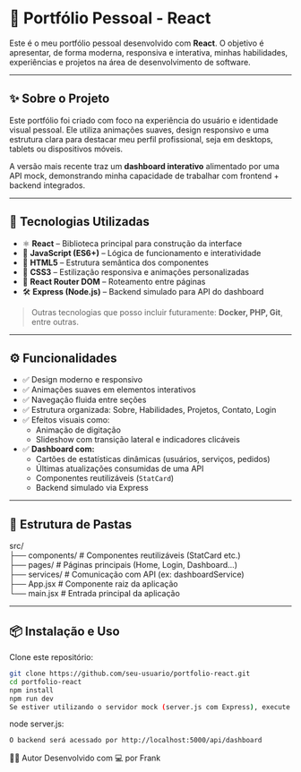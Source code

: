 # 🚀 Portfólio Pessoal - React

Este é o meu portfólio pessoal desenvolvido com **React**. O objetivo é apresentar, de forma moderna, responsiva e interativa, minhas habilidades, experiências e projetos na área de desenvolvimento de software.

---

## ✨ Sobre o Projeto

Este portfólio foi criado com foco na experiência do usuário e identidade visual pessoal. Ele utiliza animações suaves, design responsivo e uma estrutura clara para destacar meu perfil profissional, seja em desktops, tablets ou dispositivos móveis.

A versão mais recente traz um **dashboard interativo** alimentado por uma API mock, demonstrando minha capacidade de trabalhar com frontend + backend integrados.

---

## 💠 Tecnologias Utilizadas

- ⚛️ **React** – Biblioteca principal para construção da interface
- 💛 **JavaScript (ES6+)** – Lógica de funcionamento e interatividade
- 📄 **HTML5** – Estrutura semântica dos componentes
- 🎨 **CSS3** – Estilização responsiva e animações personalizadas
- 🔁 **React Router DOM** – Roteamento entre páginas
- 🛠️ **Express (Node.js)** – Backend simulado para API do dashboard

> Outras tecnologias que posso incluir futuramente: **Docker, PHP, Git**, entre outras.

---

## ⚙️ Funcionalidades

- ✅ Design moderno e responsivo
- ✅ Animações suaves em elementos interativos
- ✅ Navegação fluida entre seções
- ✅ Estrutura organizada: Sobre, Habilidades, Projetos, Contato, Login
- ✅ Efeitos visuais como:
  - Animação de digitação
  - Slideshow com transição lateral e indicadores clicáveis
- ✅ **Dashboard com:**
  - Cartões de estatísticas dinâmicas (usuários, serviços, pedidos)
  - Últimas atualizações consumidas de uma API
  - Componentes reutilizáveis (`StatCard`)
  - Backend simulado via Express

---

## 📁 Estrutura de Pastas

src/                                                             <br/>
├── components/ # Componentes reutilizáveis (StatCard etc.)      <br/>
├── pages/      # Páginas principais (Home, Login, Dashboard...) <br/>
├── services/   # Comunicação com API (ex: dashboardService)     <br/>
├── App.jsx     # Componente raiz da aplicação                   <br/>
└── main.jsx    # Entrada principal da aplicação                 <br/>

---

## 📦 Instalação e Uso

Clone este repositório:

```bash
git clone https://github.com/seu-usuario/portfolio-react.git
cd portfolio-react
npm install
npm run dev
Se estiver utilizando o servidor mock (server.js com Express), execute também:
```


node server.js:
```bash
O backend será acessado por http://localhost:5000/api/dashboard
```

👨‍💻 Autor
Desenvolvido com 💻 por Frank
